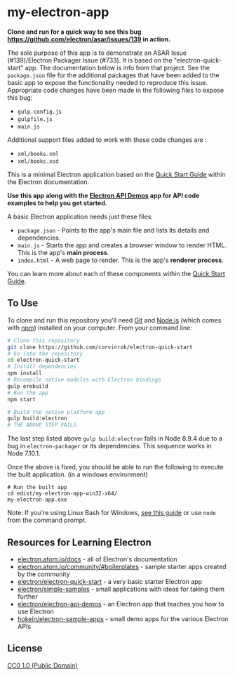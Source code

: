 # my-electron-app

**Clone and run for a quick way to see this bug https://github.com/electron/asar/issues/139 in action.**

The sole purpose of this app is to demonstrate an ASAR Issue (#139)/Electron Packager Issue (#733). It is based on the "electron-quick-start" app. The documentation below is info from that project. See the `package.json` file for the additional packages that have been added to the basic app to expose the functionality needed to reproduce this issue. Appropriate code changes have been made in the following files to expose this bug:

- `gulp.config.js`
- `gulpfile.js`
- `main.js`

Additional support files added to work with these code changes are :
- `xml/books.xml`
- `xml/books.xsd`

This is a minimal Electron application based on the [Quick Start Guide](http://electron.atom.io/docs/tutorial/quick-start) within the Electron documentation.

**Use this app along with the [Electron API Demos](http://electron.atom.io/#get-started) app for API code examples to help you get started.**

A basic Electron application needs just these files:

- `package.json` - Points to the app's main file and lists its details and dependencies.
- `main.js` - Starts the app and creates a browser window to render HTML. This is the app's **main process**.
- `index.html` - A web page to render. This is the app's **renderer process**.

You can learn more about each of these components within the [Quick Start Guide](http://electron.atom.io/docs/tutorial/quick-start).

## To Use

To clone and run this repository you'll need [Git](https://git-scm.com) and [Node.js](https://nodejs.org/en/download/) (which comes with [npm](http://npmjs.com)) installed on your computer. From your command line:

```bash
# Clone this repository
git clone https://github.com/corvinrok/electron-quick-start
# Go into the repository
cd electron-quick-start
# Install dependencies
npm install
# Recompile native modules with Electron bindings
gulp erebuild
# Run the app
npm start

# Build the native platform app
gulp build:electron
# THE ABOVE STEP FAILS
```

The last step listed above `gulp build:electron` fails in Node 8.9.4 due to a bug in `electron-packager` or its dependencies. This sequence works in Node 7.10.1.

Once the above is fixed, you should be able to run the following to execute the built application. (in a windows environment)

```
# Run the built app
cd edist/my-electron-app-win32-x64/
my-electron-app.exe
```

Note: If you're using Linux Bash for Windows, [see this guide](https://www.howtogeek.com/261575/how-to-run-graphical-linux-desktop-applications-from-windows-10s-bash-shell/) or use `node` from the command prompt.

## Resources for Learning Electron

- [electron.atom.io/docs](http://electron.atom.io/docs) - all of Electron's documentation
- [electron.atom.io/community/#boilerplates](http://electron.atom.io/community/#boilerplates) - sample starter apps created by the community
- [electron/electron-quick-start](https://github.com/electron/electron-quick-start) - a very basic starter Electron app
- [electron/simple-samples](https://github.com/electron/simple-samples) - small applications with ideas for taking them further
- [electron/electron-api-demos](https://github.com/electron/electron-api-demos) - an Electron app that teaches you how to use Electron
- [hokein/electron-sample-apps](https://github.com/hokein/electron-sample-apps) - small demo apps for the various Electron APIs

## License

[CC0 1.0 (Public Domain)](LICENSE.md)
